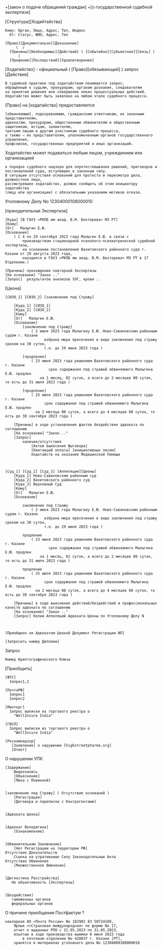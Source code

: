 +[закон о подаче обращений граждан]
+[о государственной судебной экспертизе]


[Структура][Ходайтайства]

	Кому: Орган, Лицо, Адрес, Тел, Индекс
	  От: Статус, ФИО, Адрес, Тел

	[Право][Документально][Доказанные]
	     \  /
	  [Причины][Необходимых][Действий] ( [Событийно][Субъектная][Связь] )
	      |
	  [Прошение][Последствий][Удовлетворения]



[Ходатайство] - официальный ( [Право][обязывающий] ) запрос [Действия]

    В судебной практике под ходатайством понимается запрос, 
    обращённый к судьям, прокурорам, органам дознания, следователям 
    на принятие решения или совершение неких процессуальных действий. 
    Ходатайство может быть заявлено на любом этапе судебного процесса. 

[Право] на [ходатайство] предоставляется 

    [обвиняемым], подозреваемым, гражданским ответчикам, их законным представителям, 
    адвокатам, прокурорам, общественным обвинителям и общественным защитникам, истцам, заявителям, 
    третьим лицам и другим участникам судебного процесса, 
    а также — их представителям, уполномоченным органов государственного управления, 
    профсоюзов, государственных предприятий и иных организаций.

Ходатайство может подаваться любым лицом, учреждением или организацией 

    в порядке судебного надзора для опротестовывания решений, приговоров и постановлений суда, вступивших в законную силу. 
    В ситуации отсутствия оснований для протеста и пересмотра дела, должностное лицо, 
    рассмотревшее ходатайство, должно сообщить об этом инициатору ходатайства 
    (лицу или организации) с обязательным указанием мотивов отказа.









Уголовному Делу No 12304000108000010 



[принудительная Экспертиза]


    [Куда] [В ГАУЗ «РКПБ им акад. В.М. Бехтерева» МЗ РТ] 
    [Кому] 
    [От]   Малыгин Е.Ю.
    [Основание]     
        ( С 4 по 29 сентября 2023 года Малыгин Е.Ю. в связи с 
            производством стационарной психолого-психиатрической судебной экспертизы, 
            на основании постановления Вахитовского районного суда г. Казани от 29 августа 2023 года, 
            находился в ГАУЗ «РКПБ им акад. В.М. Бехтерева» МЗ РТ в 17 Отделении.)

    [Причины] прохождение повторной Экспертизы
    [На основании] "Закон .."
    [Запрос]  результатов анализов ЭЭГ, крови ..


    
    
[Цеона]

    [СИЗО_1] [СИЗО_2] [заключение под Стражу]

        [Куда_1] [СИЗО_1]
        [Куда_2] [СИЗО_2]
        [Кому] 
        [От]   Малыгин Е.Ю.
        [Основание] 
            [заключение под Стражу]
                ( 2 июня 2023 года Малыгину Е.Ю. Ново-Савиновским районным судом г. Казани 
                      избрана мера пресечения в виде заключения под стражу сроком на 30 суток, 
                      т.е. до 29 июня 2023 года )
                    
            [продление]
                ( 23 июня 2023 года решением Вахитовского районного суда г. Казани 
                        срок содержания под стражей обвиняемого Малыгина Е.Ю. продлен 
                    на 1 месяц, 02 суток, а всего до 2 месяцев 00 суток, то есть до 31 июля 2023 года )
                    
            [продление]
                ( 25 июля 2023 года решением Вахитовского районного суда г. Казани 
                      срок содержания под стражей обвиняемого Малыгина Е.Ю. продлен 
                  на 2 месяца 00 суток, а всего до 4 месяцев 00 суток, то есть до 30 сентября 2023 года )

        [Причины] в ходе установления фактов бездействия адвоката по соглашению
        [На основании] "Закон .."
        [Запрос]  
            наличия/отсутствия
                [Актов вынесения Выговора]
                [Квитанций оплаты] [инициативных писем]
                Ходотайств на оказание Медицинской Помощи
    

    
    [Cуд_1] [Cуд_2] [Cуд_3] [Аппеляции][Цеоны]
        [Куда_1] Ново-Савиновским районным суд
        [Куда_2] Вахитовского районного суд
        [Куда_3] Верховный Суд 
        [Кому] 
        [От]   Малыгин Е.Ю.
        [Основание] 

            заключение под Стражу
                ( 2 июня 2023 года Малыгину Е.Ю. Ново-Савиновским районным судом г. Казани 
                      избрана мера пресечения в виде заключения под стражу сроком на 30 суток, 
                      т.е. до 29 июня 2023 года )
                    
            продление
                ( 23 июня 2023 года решением Вахитовского районного суда г. Казани 
                        срок содержания под стражей обвиняемого Малыгина Е.Ю. продлен 
                    на 1 месяц, 02 суток, а всего до 2 месяцев 00 суток, то есть до 31 июля 2023 года )
                    
            продление
                ( 25 июля 2023 года решением Вахитовского районного суда г. Казани 
                      срок содержания под стражей обвиняемого Малыгина Е.Ю. продлен 
                  на 2 месяца 00 суток, а всего до 4 месяцев 00 суток, то есть до 30 сентября 2023 года )

        [Причины] в ходе выяснения действий/бездействий и профессиональных качеств адвоката по соглашению
        [На основании] "Закон .."
        [Запрос] Копии Аппеляций Адвоката Цеоны по Уголовному Делу N
        


    [Приобщено ли Адвокатом Цеоной Документ Регистрации ИП]

    [Запросить номер Диплома]



Запрос 

    Номер Криптографического Ключа



[Приобщить]

    [ФТС]
      Запрос1,2
      
    [ПочтаРФ]
      Запрос1
      Запрос2
      
    [Минторг]
      Запрос выписки из торгового реестра о 
        "WellIncure India"
	
    [ГИСП]
      Запрос выписки из торгового реестра о 
        "WellIncure India"
	
    [Роскомнадзор]
       [Заявление] о нарушении [highstreetpharma.org] 
       [Ответ]




О нарушении УПК

    [Задержании]
        Видеозапись
        [Объяснение]
        [Явка с Повинной]


    [заключение под Стражу] ( Отсутствие оснований )
        [Регистрация] 
        [Договора и переписки с Контрагентами]


    [Адвоката Цеона] 


    [Адвокат Володягина] 
        [Ознакомление] 

   
    [Обвинительном Заключении]
        [Нет Регистрации на территории РФ]
	Отсутствие Доказательств
        Ссылка на утративнише Силу Законодательные Акты  
	Отсутствие Обвинения
        [Множественное Вменение]
    

    [Дигностика Расстройства]
       Не объективность [Экспертизы]


    [Бездействие]
       таможенных органов 
       федеральных органов




О причине приобщения Постфактум ?
 
    накладная АО «Почта России» No 102901 83 50724189, 
        Ярлык <<Страховая международная» по форме No 17, 
        отчет о выданных РПО с 31.05.2023 по 31.05.2023, 
        изъятые в ходе производства выемки 6 июня 2023 года 
            в почтовом отделении No 420037 г. Казани [РТ], 
        хранятся в материалах уголовного дела No 12304000108000010



